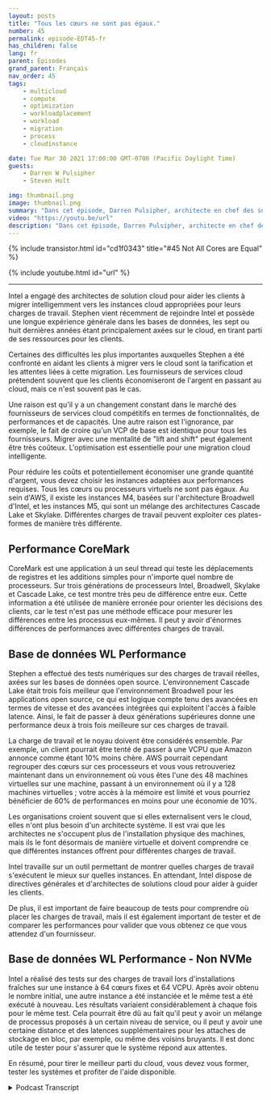 ```yaml
---
layout: posts
title: "Tous les cœurs ne sont pas égaux."
number: 45
permalink: episode-EDT45-fr
has_children: false
lang: fr
parent: Épisodes
grand_parent: Français
nav_order: 45
tags:
    - multicloud
    - compute
    - optimization
    - workloadplacement
    - workload
    - migration
    - process
    - cloudinstance

date: Tue Mar 30 2021 17:00:00 GMT-0700 (Pacific Daylight Time)
guests:
    - Darren W Pulsipher
    - Steven Holt

img: thumbnail.png
image: thumbnail.png
summary: "Dans cet épisode, Darren Pulsipher, architecte en chef des solutions chez Intel, et Stephen Holt, architecte des solutions cloud chez Intel, discutent de l'optimisation du cloud et des études qui montrent que les cœurs ont des performances différentes selon les charges de travail."
video: "https://youtu.be/url"
description: "Dans cet épisode, Darren Pulsipher, architecte en chef des solutions chez Intel, et Stephen Holt, architecte des solutions cloud chez Intel, discutent de l'optimisation du cloud et des études qui montrent que les cœurs ont des performances différentes selon les charges de travail."
---
```


<div>
{% include transistor.html id="cd1f0343" title="#45 Not All Cores are Equal" %}

{% include youtube.html id="url" %}
</div>

---

Intel a engagé des architectes de solution cloud pour aider les clients à migrer intelligemment vers les instances cloud appropriées pour leurs charges de travail. Stephen vient récemment de rejoindre Intel et possède une longue expérience générale dans les bases de données, les sept ou huit dernières années étant principalement axées sur le cloud, en tirant parti de ses ressources pour les clients.

Certaines des difficultés les plus importantes auxquelles Stephen a été confronté en aidant les clients à migrer vers le cloud sont la tarification et les attentes liées à cette migration. Les fournisseurs de services cloud prétendent souvent que les clients économiseront de l'argent en passant au cloud, mais ce n'est souvent pas le cas.

Une raison est qu'il y a un changement constant dans le marché des fournisseurs de services cloud compétitifs en termes de fonctionnalités, de performances et de capacités. Une autre raison est l'ignorance, par exemple, le fait de croire qu'un VCP de base est identique pour tous les fournisseurs. Migrer avec une mentalité de "lift and shift" peut également être très coûteux. L'optimisation est essentielle pour une migration cloud intelligente.

Pour réduire les coûts et potentiellement économiser une grande quantité d'argent, vous devez choisir les instances adaptées aux performances requises. Tous les cœurs ou processeurs virtuels ne sont pas égaux. Au sein d'AWS, il existe les instances M4, basées sur l'architecture Broadwell d'Intel, et les instances M5, qui sont un mélange des architectures Cascade Lake et Skylake. Différentes charges de travail peuvent exploiter ces plates-formes de manière très différente.

## Performance CoreMark

CoreMark est une application à un seul thread qui teste les déplacements de registres et les additions simples pour n'importe quel nombre de processeurs. Sur trois générations de processeurs Intel, Broadwell, Skylake et Cascade Lake, ce test montre très peu de différence entre eux. Cette information a été utilisée de manière erronée pour orienter les décisions des clients, car le test n'est pas une méthode efficace pour mesurer les différences entre les processus eux-mêmes. Il peut y avoir d'énormes différences de performances avec différentes charges de travail.

## Base de données WL Performance

Stephen a effectué des tests numériques sur des charges de travail réelles, axées sur les bases de données open source. L'environnement Cascade Lake était trois fois meilleur que l'environnement Broadwell pour les applications open source, ce qui est logique compte tenu des avancées en termes de vitesse et des avancées intégrées qui exploitent l'accès à faible latence. Ainsi, le fait de passer à deux générations supérieures donne une performance deux à trois fois meilleure sur ces charges de travail.

La charge de travail et le noyau doivent être considérés ensemble. Par exemple, un client pourrait être tenté de passer à une VCPU que Amazon annonce comme étant 10% moins chère. AWS pourrait cependant regrouper des cœurs sur ces processeurs et vous vous retrouveriez maintenant dans un environnement où vous êtes l'une des 48 machines virtuelles sur une machine, passant à un environnement où il y a 128 machines virtuelles ; votre accès à la mémoire est limité et vous pourriez bénéficier de 60% de performances en moins pour une économie de 10%.

Les organisations croient souvent que si elles externalisent vers le cloud, elles n'ont plus besoin d'un architecte système. Il est vrai que les architectes ne s'occupent plus de l'installation physique des machines, mais ils le font désormais de manière virtuelle et doivent comprendre ce que différentes instances offrent pour différentes charges de travail.

Intel travaille sur un outil permettant de montrer quelles charges de travail s'exécutent le mieux sur quelles instances. En attendant, Intel dispose de directives générales et d'architectes de solutions cloud pour aider à guider les clients.

De plus, il est important de faire beaucoup de tests pour comprendre où placer les charges de travail, mais il est également important de tester et de comparer les performances pour valider que vous obtenez ce que vous attendez d'un fournisseur.

## Base de données WL Performance - Non NVMe

Intel a réalisé des tests sur des charges de travail lors d'installations fraîches sur une instance à 64 cœurs fixes et 64 VCPU. Après avoir obtenu le nombre initial, une autre instance a été instanciée et le même test a été exécuté à nouveau. Les résultats variaient considérablement à chaque fois pour le même test. Cela pourrait être dû au fait qu'il peut y avoir un mélange de processus proposés à un certain niveau de service, ou il peut y avoir une certaine distance et des latences supplémentaires pour les attaches de stockage en bloc, par exemple, ou même des voisins bruyants. Il est donc utile de tester pour s'assurer que le système répond aux attentes.

En résumé, pour tirer le meilleur parti du cloud, vous devez vous former, tester les systèmes et profiter de l'aide disponible.



<details>
<summary> Podcast Transcript </summary>

<p></p>

</details>
